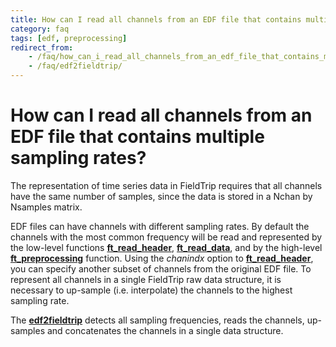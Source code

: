 ```yaml
---
title: How can I read all channels from an EDF file that contains multiple sampling rates?
category: faq
tags: [edf, preprocessing]
redirect_from:
    - /faq/how_can_i_read_all_channels_from_an_edf_file_that_contains_multiple_sampling_rates/
    - /faq/edf2fieldtrip/
---
```


# How can I read all channels from an EDF file that contains multiple sampling rates?

The representation of time series data in FieldTrip requires that all channels have the same number of samples, since the data is stored in a Nchan by Nsamples matrix.

EDF files can have channels with different sampling rates. By default the channels with the most common frequency will be read and represented by the low-level functions **[ft_read_header](/reference/fileio/ft_read_header)**, **[ft_read_data](/reference/fileio/ft_read_data)**, and by the high-level **[ft_preprocessing](/reference/ft_preprocessing)** function. Using the _chanindx_ option to **[ft_read_header](/reference/fileio/ft_read_header)**, you can specify another subset of channels from the original EDF file. To represent all channels in a single FieldTrip raw data structure, it is necessary to up-sample (i.e. interpolate) the channels to the highest sampling rate.

The **[edf2fieldtrip](/reference/edf2fieldtrip)** detects all sampling frequencies, reads the channels, up-samples and concatenates the channels in a single data structure.
